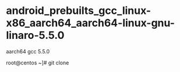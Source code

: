 # android_prebuilts_gcc_linux-x86_aarch64_aarch64-linux-gnu-linaro-5.5.0
aarch64 gcc 5.5.0

root@centos ~]# git clone 
